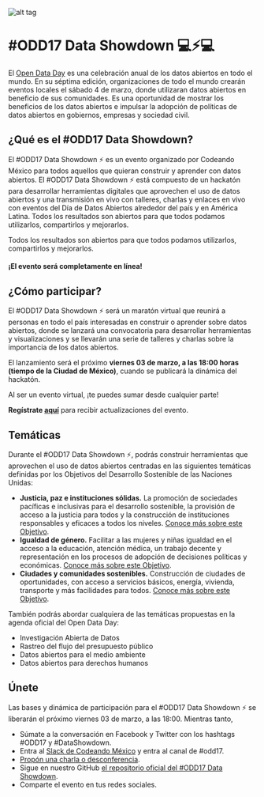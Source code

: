 ![alt tag](https://raw.githubusercontent.com/CodeandoMexico/odd17/gh-pages/img/showdown-banner.png)

# \#ODD17 Data Showdown 💻⚡️💻
El [Open Data Day](http://www.opendataday.org) es una celebración anual de los datos abiertos en todo el mundo. En su séptima edición, organizaciones de todo el mundo crearán eventos locales el sábado 4 de marzo, donde utilizaran datos abiertos en beneficio de sus comunidades.  Es una oportunidad de mostrar los beneficios de los datos abiertos e impulsar la adopción de políticas de datos abiertos en gobiernos, empresas y sociedad civil. 

## ¿Qué es el \#ODD17 Data Showdown?

El #ODD17 Data Showdown ⚡️ es un evento organizado por Codeando México para todos aquellos que quieran construir y aprender con datos abiertos. El #ODD17 Data Showdown ⚡️ está compuesto de un hackatón para desarrollar herramientas digitales que aprovechen el uso de datos abiertos y una transmisión en vivo con talleres, charlas y enlaces en vivo con eventos del Día de Datos Abiertos alrededor del país y en América Latina. Todos los resultados son abiertos para que todos podamos utilizarlos, compartirlos y mejorarlos.

Todos los resultados son abiertos para que todos podamos utilizarlos, compartirlos y mejorarlos.

#### **¡El evento será completamente en línea!**

## ¿Cómo participar?

El #ODD17 Data Showdown ⚡️ será un maratón virtual que reunirá a personas en todo el país interesadas en construir o aprender sobre datos abiertos, donde se lanzará una convocatoria para desarrollar herramientas y visualizaciones y se llevarán una serie de talleres y charlas sobre la importancia de los datos abiertos. 

El lanzamiento será el próximo **viernes 03 de marzo, a las 18:00 horas (tiempo de la Ciudad de México)**, cuando se publicará la dinámica del hackatón.

Al ser un evento virtual, ¡te puedes sumar desde cualquier parte!

**Regístrate [aquí](https://docs.google.com/a/codeandomexico.org/forms/d/e/1FAIpQLSe16EY1G9KHQlplxcg5Njl17lWuf0Tqeq4DeZASgGInXA0l9g/viewform)** para recibir actualizaciones del evento.


## Temáticas

Durante el #ODD17 Data Showdown ⚡️, podrás construir herramientas que aprovechen el uso de datos abiertos centradas en las siguientes temáticas definidas por los Objetivos del Desarrollo Sostenible de las Naciones Unidas:

* **Justicia, paz e instituciones sólidas.** La promoción de sociedades pacíficas e inclusivas para el desarrollo sostenible, la provisión de acceso a la justicia para todos y la construcción de instituciones responsables y eficaces a todos los niveles. [Conoce más sobre este Objetivo](http://www.un.org/sustainabledevelopment/es/peace-justice/).
* **Igualdad de género.** Facilitar a las mujeres y niñas igualdad en el acceso a la educación, atención médica, un trabajo decente y representación en los procesos de adopción de decisiones políticas y económicas. [Conoce más sobre este Objetivo](http://www.un.org/sustainabledevelopment/es/gender-equality/).
* **Ciudades y comunidades sostenibles.** Construcción de ciudades de oportunidades, con acceso a servicios básicos, energía, vivienda, transporte y más facilidades para todos. [Conoce más sobre este Objetivo](http://www.un.org/sustainabledevelopment/es/cities/).

También podrás abordar cualquiera de las temáticas propuestas en la agenda oficial del Open Data Day:
* Investigación Abierta de Datos
* Rastreo del flujo del presupuesto público
* Datos abiertos para el medio ambiente
* Datos abiertos para derechos humanos

## Únete

Las bases y dinámica de participación para el #ODD17 Data Showdown ⚡️ se liberarán el próximo viernes 03 de marzo, a las 18:00. Mientras tanto, 

* Súmate a la conversación en Facebook y Twitter con los hashtags #ODD17 y #DataShowdown.
* Entra al [Slack de Codeando México](http://slack.codeandomexico.org) y entra al canal de #odd17.
* [Propón una charla o desconferencia](https://docs.google.com/a/codeandomexico.org/forms/d/e/1FAIpQLSe16EY1G9KHQlplxcg5Njl17lWuf0Tqeq4DeZASgGInXA0l9g/viewform).
* Sigue en nuestro GitHub [el repositorio oficial del #ODD17 Data Showdown](http://github.com/CodeandoMexico/odd17).
* Comparte el evento en tus redes sociales.
